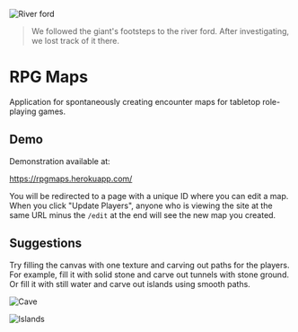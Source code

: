 ![River ford](docs/river-ford-play.png)

> We followed the giant's footsteps to the river ford. After investigating, we lost track of it there.

# RPG Maps

Application for spontaneously creating encounter maps for tabletop role-playing games.

## Demo

Demonstration available at:

<https://rpgmaps.herokuapp.com/>

You will be redirected to a page with a unique ID where you can edit a map. When you click "Update Players", anyone who
is viewing the site at the same URL minus the `/edit` at the end will see the new map you created.

## Suggestions

Try filling the canvas with one texture and carving out paths for the players. For example, fill it with solid stone and
carve out tunnels with stone ground. Or fill it with still water and carve out islands using smooth paths.

![Cave](docs/cave.png)

![Islands](docs/islands.png)
